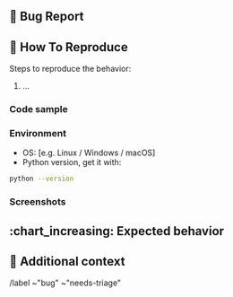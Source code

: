 <!-- If something isn't working 🔧 -->

## :bug: Bug Report

<!-- A clear and concise description of what the bug is. -->

## :microscope: How To Reproduce

Steps to reproduce the behavior:

1. ...

### Code sample

<!-- If applicable, attach a minimal code sample to reproduce the described issue. -->

### Environment

* OS: [e.g. Linux / Windows / macOS]
* Python version, get it with:

```bash
python --version
```

### Screenshots

<!-- If applicable, add screenshots to help explain your problem. -->

## :chart_increasing: Expected behavior

<!-- A clear and concise description of what you expected to happen. -->

## :paperclip: Additional context

<!-- Add any other context about the problem here. -->

/label ~"bug" ~"needs-triage"
